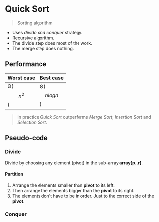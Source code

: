 # Quick Sort

> Sorting algorithm

- Uses *divide and conquer* strategy.
- Recursive algorithm.
- The divide step does most of the work.
- The merge step does nothing.

## Performance

Worst case | Best case
---------- | ---------
Θ($$n^2$$) | Θ($$nlogn$$)

> In practice *Quick Sort* outperforms *Merge Sort*, *Insertion Sort* and *Selection Sort*.

## Pseudo-code

### Divide

Divide by choosing any element (pivot) in the sub-array **array[p..r]**.

#### Partition

1. Arrange the elements smaller than **pivot** to its left.
2. Then arrange the elements bigger than the **pivot** to its right.
3. The elements don't have to be in order. Just to the correct side of the **pivot**.

### Conquer




